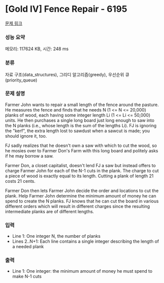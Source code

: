 # [Gold IV] Fence Repair - 6195 

[문제 링크](https://www.acmicpc.net/problem/6195) 

### 성능 요약

메모리: 117624 KB, 시간: 248 ms

### 분류

자료 구조(data_structures), 그리디 알고리즘(greedy), 우선순위 큐(priority_queue)

### 문제 설명

<p>Farmer John wants to repair a small length of the fence around the pasture. He measures the fence and finds that he needs N (1 <= N <= 20,000) planks of wood, each having some integer length Li (1 <= Li <= 50,000) units. He then purchases a single long board just long enough to saw into the N planks (i.e., whose length is the sum of the lengths Li). FJ is ignoring the "kerf", the extra length lost to sawdust when a sawcut is made; you should ignore it, too.</p>

<p>FJ sadly realizes that he doesn't own a saw with which to cut the wood, so he mosies over to Farmer Don's Farm with this long board and politely asks if he may borrow a saw.</p>

<p>Farmer Don, a closet capitalist, doesn't lend FJ a saw but instead offers to charge Farmer John for each of the N-1 cuts in the plank. The charge to cut a piece of wood is exactly equal to its length. Cutting a plank of length 21 costs 21 cents.</p>

<p>Farmer Don then lets Farmer John decide the order and locations to cut the plank. Help Farmer John determine the minimum amount of money he can spend to create the N planks. FJ knows that he can cut the board in various different orders which will result in different charges since the resulting intermediate planks are of different lengths.</p>

### 입력 

 <ul>
	<li>Line 1: One integer N, the number of planks</li>
	<li>Lines 2..N+1: Each line contains a single integer describing the length of a needed plank</li>
</ul>

<p> </p>

### 출력 

 <ul>
	<li>Line 1: One integer: the minimum amount of money he must spend to make N-1 cuts</li>
</ul>

